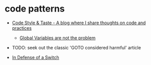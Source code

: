 code patterns
=============

* [Code Style & Taste - A blog where I share thoughts on code and practices](https://codestyleandtaste.com/)
    * [Global Variables are not the problem](https://codestyleandtaste.com/globals-are-not-the-problem.html)

* TODO: seek out the classic 'GOTO considered harmful' article

* [In Defense of a Switch](https://pkolaczk.github.io/in-defense-of-switch/)
